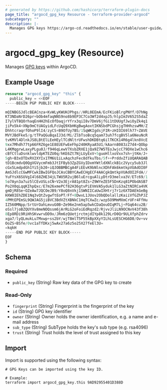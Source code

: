```yaml
---
# generated by https://github.com/hashicorp/terraform-plugin-docs
page_title: "argocd_gpg_key Resource - terraform-provider-argocd"
subcategory: ""
description: |-
  Manages GPG keys https://argo-cd.readthedocs.io/en/stable/user-guide/gpg-verification/ within ArgoCD.
---
```


# argocd_gpg_key (Resource)

Manages [GPG keys](https://argo-cd.readthedocs.io/en/stable/user-guide/gpg-verification/) within ArgoCD.

## Example Usage

```terraform
resource "argocd_gpg_key" "this" {
  public_key = <<EOF
-----BEGIN PGP PUBLIC KEY BLOCK-----

mQINBGSJdlcBEACnza+KvWLyKWUHJPhgs//HRL0EEmA/EcFKioBlrgPNYf/O7hNg
KT3NDaNrD26pr+bOb4mfaqNNS9no8b9EP3C7Co3Wf2d4xpJ5/hlpIm3V652S5daZ
I7ylVT8QOrhaqEnHH2hEcOfDaqjrYfrx3qiI8v7DmV6jfGi1tDUUgfJwiOyZk4q1
jiPo5k4+XNp9mCtUAGyidLFcUqQ9XbHKgBwgAoxtIKNSbdPCGhsjgTHHhzswMH/Z
DhhtcraqrfOhoP9lI4/zyCS+B9OfUy7BS/1SqWKIgdsjFIR+zHIOI69lh77+ZAVE
MVYJBdFke5/g/tTPaQGuBqaIJ3d/Mi/ZlbTsoBcq5qam73uh7fcgBV5la6NeuNcR
tvKMVl4DlnkJS8LBtElLEeHEylTCdNltrUFwshDKDBtq6ilTKCK14R6g4lkn8VcE
9xx7Mhdh77tp66FRZ6ge1E8EUEFwEeFhp240KRyaA5U1/kAarn8083zZ7d4+QObp
L4KMqgrwLaxyPLgu0J/f946qLewV7XsbZRXE1jQa9Z7W5TEoJwjcC79DXe1wChc6
cBfCtluDsnklwvldpKTEZU0q/hKE6Zt7NjLUyExV+5guoHllxoVxx7sh+jtKm/J+
5gh+B3xOTDxRV2XYIx1TM6U1iLxAqchzFec8dfkuTbs/5f++PrddvZfiUQARAQAB
tD1BcmdvQ0QgVGVycmFmb3JtIFByb3ZpZGVyIDxmYWtldXNlckB1c2Vycy5ub3Jl
cGx5LmdpdGh1Yi5jb20+iQJOBBMBCgA4FiEEvK9bNlncXDhFAk6kmtkpVUAdOI0F
AmSJdlcCGwMFCwkIBwIGFQoJCAsCBBYCAwECHgECF4AACgkQmtkpVUAdOI2FdA//
YuFYsX6SUVgI4l68ZHE34jLTWU5R2ujB6luErcguAlLyDtrD3melva3V/ETc69/1
5o7Ayn3a7uz5lCEvUSLsCN+V2o3EjrA81pt8Zs+Z9WYeZE5F5DnKzq81PObdASB7
Po2X0qLqqKIhpQxc/E7m26xmePCf82H36gtvPiEVmVA5yduk1lLG3aZtNIRCa4VK
gmDjR8Se+OZeAw7JQCOeJB9/Y8oQ8nVkj1SWNIICaUwIXHtrj7r1z6XTDAEkGeBg
HXW8IEhZDE1Nq3vQtZvgwftEoPT/Ff+8DwvL1JUov2ObQDolallzKaiiVfGZhPJZ
4PMtEPEmSL9QWJAG5jiBVC3BdVZtXBNkC1HqTCXwZc/wzp5O9MmMXmCrUFr4FfHu
IZ560MNpp/SrtUrOahLmvuG0B+Ze96e2nm5ap5wkCDaQouOIqM7Lj+FGq64cu2B/
oSsl7joBZQUYXv8meNOQssm6jArRLG2oFoiEdRqzd2/RjvvJliLN9OCNvV43f38h
8Ep8RDi9RiHhSKvwrvDD9x/JRm6zQUetjrctmjdIYp8k129LrD0Qr9ULXfphZdrv
xga7/lyQLmukLu7Mxwp+ss2bY/wjT8mlT5P55kBpXXyYILhLsUESCHG6D8/Ov+vv
OoZS+BSfe/0vc1aTfDKxj5wAx27a6z5o25X27feEl3U=
=kqkH
-----END PGP PUBLIC KEY BLOCK-----
EOF
}
```

<!-- schema generated by tfplugindocs -->
## Schema

### Required

- `public_key` (String) Raw key data of the GPG key to create

### Read-Only

- `fingerprint` (String) Fingerprint is the fingerprint of the key
- `id` (String) GPG key identifier
- `owner` (String) Owner holds the owner identification, e.g. a name and e-mail address
- `sub_type` (String) SubType holds the key's sub type (e.g. rsa4096)
- `trust` (String) Trust holds the level of trust assigned to this key

## Import

Import is supported using the following syntax:

```shell
# GPG Keys can be imported using the key ID.

# Example:
terraform import argocd_gpg_key.this 9AD92955401D388D
```
